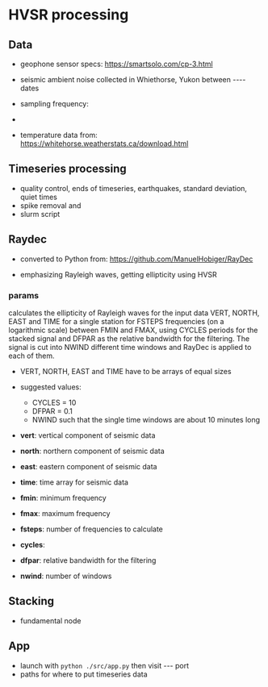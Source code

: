 
# HVSR processing

## Data
- geophone sensor specs: https://smartsolo.com/cp-3.html
- seismic ambient noise collected in Whiethorse, Yukon between ---- dates
- sampling frequency:
- 


- temperature data from: https://whitehorse.weatherstats.ca/download.html



## Timeseries processing
- quality control, ends of timeseries, earthquakes, standard deviation, quiet times
- spike removal and 
- slurm script


## Raydec
- converted to Python from: https://github.com/ManuelHobiger/RayDec

- emphasizing Rayleigh waves, getting ellipticity using HVSR

### params

calculates the ellipticity of Rayleigh waves for the input data VERT, NORTH, EAST and TIME for a single station for FSTEPS frequencies (on a logarithmic scale) between FMIN and FMAX, using CYCLES periods for the stacked signal and DFPAR as the relative bandwidth for the filtering. The signal is cut into NWIND different time windows and RayDec is applied to each of them.

- VERT, NORTH, EAST and TIME have to be arrays of equal sizes
- suggested values:
    - CYCLES = 10
    - DFPAR = 0.1
    - NWIND such that the single time windows are about 10 minutes long


- **vert**: vertical component of seismic data
- **north**: northern component of seismic data
- **east**: eastern component of seismic data
- **time**: time array for seismic data
- **fmin**: minimum frequency
- **fmax**: maximum frequency
- **fsteps**: number of frequencies to calculate
- **cycles**:
- **dfpar**: relative bandwidth for the filtering
- **nwind**: number of windows


## Stacking 
- fundamental node


## App

- launch with `python ./src/app.py` then visit --- port
- paths for where to put timeseries data









